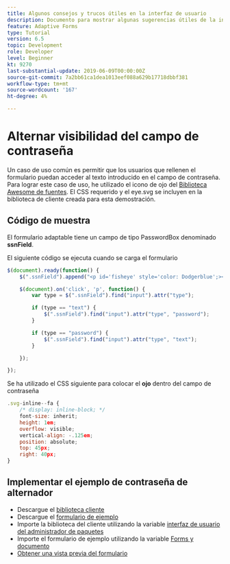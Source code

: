 ```yaml
---
title: Algunos consejos y trucos útiles en la interfaz de usuario
description: Documento para mostrar algunas sugerencias útiles de la interfaz de usuario
feature: Adaptive Forms
type: Tutorial
version: 6.5
topic: Development
role: Developer
level: Beginner
kt: 9270
last-substantial-update: 2019-06-09T00:00:00Z
source-git-commit: 7a2bb61ca1dea1013eef088a629b17718dbbf381
workflow-type: tm+mt
source-wordcount: '167'
ht-degree: 4%

---
```


# Alternar visibilidad del campo de contraseña

Un caso de uso común es permitir que los usuarios que rellenen el formulario puedan acceder al texto introducido en el campo de contraseña.
Para lograr este caso de uso, he utilizado el icono de ojo del [Biblioteca Awesome de fuentes](https://fontawesome.com/). El CSS requerido y el eye.svg se incluyen en la biblioteca de cliente creada para esta demostración.


## Código de muestra

El formulario adaptable tiene un campo de tipo PasswordBox denominado **ssnField**.

El siguiente código se ejecuta cuando se carga el formulario

```javascript
$(document).ready(function() {
    $(".ssnField").append("<p id='fisheye' style='color: Dodgerblue';><i class='fa fa-eye'></i></p>");

    $(document).on('click', 'p', function() {
        var type = $(".ssnField").find("input").attr("type");

        if (type == "text") {
            $(".ssnField").find("input").attr("type", "password");
        }

        if (type == "password") {
            $(".ssnField").find("input").attr("type", "text");
        }

    });

});
```

Se ha utilizado el CSS siguiente para colocar el **ojo** dentro del campo de contraseña

```javascript
.svg-inline--fa {
    /* display: inline-block; */
    font-size: inherit;
    height: 1em;
    overflow: visible;
    vertical-align: -.125em;
    position: absolute;
    top: 45px;
    right: 40px;
}
```

## Implementar el ejemplo de contraseña de alternador

* Descargue el [biblioteca cliente](assets/simple-ui-tips.zip)
* Descargue el [formulario de ejemplo](assets/simple-ui-tricks-form.zip)
* Importe la biblioteca del cliente utilizando la variable [interfaz de usuario del administrador de paquetes](http://localhost:4502/crx/packmgr/index.jsp)
* Importe el formulario de ejemplo utilizando la variable [Forms y documento](http://localhost:4502/aem/forms.html/content/dam/formsanddocuments)
* [Obtener una vista previa del formulario](http://localhost:4502/content/dam/formsanddocuments/simpleuitips/jcr:content?wcmmode=disabled)


